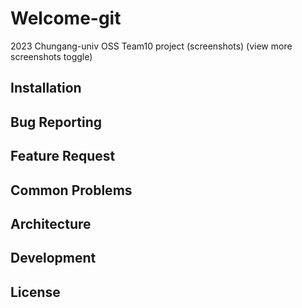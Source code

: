 # Welcome-git
2023 Chungang-univ OSS Team10 project
(screenshots)
(view more screenshots toggle)

## Installation



## Bug Reporting



## Feature Request



## Common Problems



## Architecture



## Development



## License
